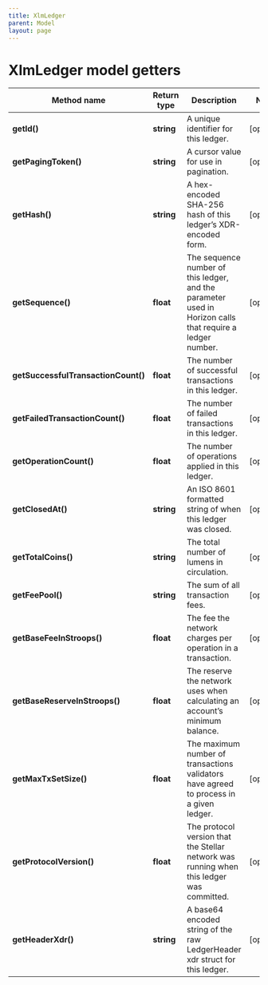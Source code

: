 ```yaml
---
title: XlmLedger
parent: Model
layout: page
---
```


# XlmLedger model getters

Method name | Return type | Description | Notes
------------ | ------------- | ------------- | -------------
**getId()** | **string** | A unique identifier for this ledger. | [optional]
**getPagingToken()** | **string** | A cursor value for use in pagination. | [optional]
**getHash()** | **string** | A hex-encoded SHA-256 hash of this ledger’s XDR-encoded form. | [optional]
**getSequence()** | **float** | The sequence number of this ledger, and the parameter used in Horizon calls that require a ledger number. | [optional]
**getSuccessfulTransactionCount()** | **float** | The number of successful transactions in this ledger. | [optional]
**getFailedTransactionCount()** | **float** | The number of failed transactions in this ledger. | [optional]
**getOperationCount()** | **float** | The number of operations applied in this ledger. | [optional]
**getClosedAt()** | **string** | An ISO 8601 formatted string of when this ledger was closed. | [optional]
**getTotalCoins()** | **string** | The total number of lumens in circulation. | [optional]
**getFeePool()** | **string** | The sum of all transaction fees. | [optional]
**getBaseFeeInStroops()** | **float** | The fee the network charges per operation in a transaction. | [optional]
**getBaseReserveInStroops()** | **float** | The reserve the network uses when calculating an account’s minimum balance. | [optional]
**getMaxTxSetSize()** | **float** | The maximum number of transactions validators have agreed to process in a given ledger. | [optional]
**getProtocolVersion()** | **float** | The protocol version that the Stellar network was running when this ledger was committed. | [optional]
**getHeaderXdr()** | **string** | A base64 encoded string of the raw LedgerHeader xdr struct for this ledger. | [optional]

